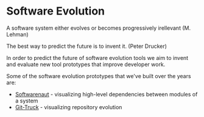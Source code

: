 # Software Evolution

A software system either evolves or becomes progressively irellevant (M. Lehman)

The best way to predict the future is to invent it. (Peter Drucker)

In order to predict the future of software evolution tools we aim to invent and evaluate new tool prototypes that improve developer work. 

Some of the software evolution prototypes that we've built over the years are: 

- [Softwarenaut](/projects/softwarenaut) - visualizing high-level dependencies between modules of  a system 
- [Git-Truck](/projects/git-truck) - visualizing repository evolution